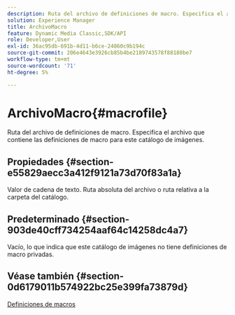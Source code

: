 ```yaml
---
description: Ruta del archivo de definiciones de macro. Especifica el archivo que contiene las definiciones de macro para este catálogo de imágenes.
solution: Experience Manager
title: ArchivoMacro
feature: Dynamic Media Classic,SDK/API
role: Developer,User
exl-id: 36ac95db-691b-4d11-b6ce-24860c9b194c
source-git-commit: 206e4643e3926cb85b4be2189743578f88180be7
workflow-type: tm+mt
source-wordcount: '71'
ht-degree: 5%

---
```


# ArchivoMacro{#macrofile}

Ruta del archivo de definiciones de macro. Especifica el archivo que contiene las definiciones de macro para este catálogo de imágenes.

## Propiedades {#section-e55829aecc3a412f9121a73d70f83a1a}

Valor de cadena de texto. Ruta absoluta del archivo o ruta relativa a la carpeta del catálogo.

## Predeterminado {#section-903de40cff734254aaf64c14258dc4a7}

Vacío, lo que indica que este catálogo de imágenes no tiene definiciones de macro privadas.

## Véase también {#section-0d6179011b574922bc25e399fa73879d}

[Definiciones de macros](../../../../../is-api/image-catalog/image-serving-api-ref/c-image-catalog-reference/c-macro-definition-reference/c-macro-definition-reference.md#concept-5ec73f7636c1496fba1e94094e694e79)
